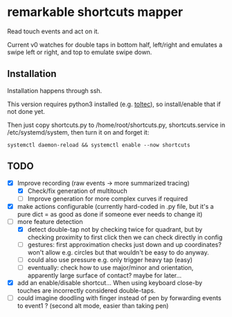 # remarkable shortcuts mapper

Read touch events and act on it.

Current v0 watches for double taps in bottom half, left/right and emulates a swipe left or right,
and top to emulate swipe down.

## Installation

Installation happens through ssh.

This version requires python3 installed (e.g. [toltec](https://toltec-dev.org/)), so install/enable that if not done yet.

Then just copy shortcuts.py to /home/root/shortcuts.py, shortcuts.service in /etc/systemd/system, then turn it on and forget it:
```
systemctl daemon-reload && systemctl enable --now shortcuts
```


## TODO

- [x] Improve recording (raw events -> more summarized tracing)
  - [x] Check/fix generation of multitouch
  - [ ] Improve generation for more complex curves if required
- [x] make actions configurable (currently hard-coded in .py file, but it's a pure dict = as good as done if someone ever needs to change it)
- [ ] more feature detection
  - [x] detect double-tap not by checking twice for quadrant, but by checking proximity to first click then we can check directly in config
  - [ ] gestures: first approximation checks just down and up coordinates? won't allow e.g. circles but that wouldn't be easy to do anyway.
  - [ ] could also use pressure e.g. only trigger heavy tap (easy)
  - [ ] eventually: check how to use major/minor and orientation, apparently large surface of contact? maybe for later...
- [x] add an enable/disable shortcut... When using keyboard close-by touches are incorrectly considered double-taps.
- [ ] could imagine doodling with finger instead of pen by forwarding events to event1 ? (second alt mode, easier than taking pen)
